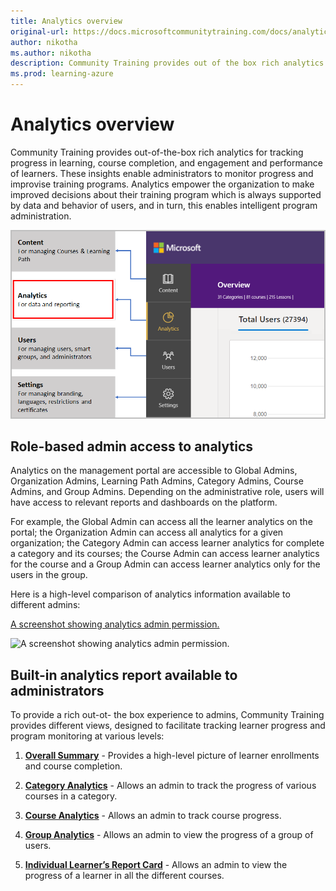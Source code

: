 ```yaml
---
title: Analytics overview
original-url: https://docs.microsoftcommunitytraining.com/docs/analytics-overview
author: nikotha
ms.author: nikotha
description: Community Training provides out of the box rich analytics for tracking progress in learning, course completion and engagement and performance of learners.
ms.prod: learning-azure
---
```


# Analytics overview

Community Training provides out-of-the-box rich analytics for tracking progress in learning, course completion, and engagement and performance of learners. These insights enable administrators to monitor progress and improvise training programs. Analytics empower the organization to make improved decisions about their training program which is always supported by data and behavior of users, and in turn, this enables intelligent program administration.

![A screenshot showing smart program administration.](../media/image%28430%29.png)

## Role-based admin access to analytics

Analytics on the management portal are accessible to Global Admins, Organization Admins, Learning Path Admins, Category Admins, Course Admins, and Group Admins. Depending on the administrative role, users will have access to relevant reports and dashboards on the platform.

For example, the Global Admin can access all the learner analytics on the portal; the Organization Admin can access all analytics for a given organization; the Category Admin can access learner analytics for complete a category and its courses; the Course Admin can access learner analytics for the course and a Group Admin can access learner analytics only for the users in the group.

Here is a high-level comparison of analytics information available to different admins:

[comment]: <* [Analytics Topics](../media/Analytics%20Topics.pdf) >
[A screenshot showing analytics admin permission.](https://github.com/MicrosoftDocs/microsoft-community-training/files/6915937/Analytics.Admin.Permission.pdf)

![A screenshot showing analytics admin permission.](https://user-images.githubusercontent.com/88087980/127873799-0f25e9a7-bed3-4064-9018-6e470126a334.jpg)

## Built-in analytics report available to administrators

To provide a rich out-ot- the box experience to admins, Community Training provides different views, designed to facilitate tracking learner progress and program monitoring at various levels:

1. [**Overall Summary**](./in-built-reports/overall-summary.md) - Provides a high-level picture of learner enrollments and course completion.

2. [**Category Analytics**](./in-built-reports/category-view-report.md) - Allows an admin to track the progress of various courses in a category.

3. [**Course Analytics**](./in-built-reports/course-view-report.md) - Allows an admin to track course progress.

4. [**Group Analytics**](./in-built-reports/group-view-report.md) - Allows an admin to view the progress of a group of users.

5. [**Individual Learner’s Report Card**](./in-built-reports/learner-report-card-view.md) - Allows an admin to view the progress of a learner in all the different courses.

<!-- ## Advanced Search in Analytics

Community Training also provides administrators the capability to search for specific records from the entire repository of analytics available in in-built reports. This is available at various levels, such as Category View, Course View, and Learner View.

### Steps to search analytics

1. On the Community Training portal, after signing in, switch to administrator view and select the **Analytics** tab from the left navigation pane.
1. Scroll down to the **Categories/ Courses** section and provide the string to be searched.

   > [!NOTE]
   > User search input string should have minimum length of 3 characters.

1. If you further need to drill down to the Course level, select the relevant Category (as shown below) and search for the string from the **Course Name**.

   ![image.png](../media/image%28457%29.png)

1. You can further advance the search into the specific course by selecting the relevant course (as shown below) and search for either **Learner Name** or **Learner Id** in the search bar provided.

![image.png](../media/image%28458%29.png)

1. In case you to switch back to the broader level of content, you may do so using the navigation path available on the top.

   ![image.png](../media/image%28459%29.png)-->
